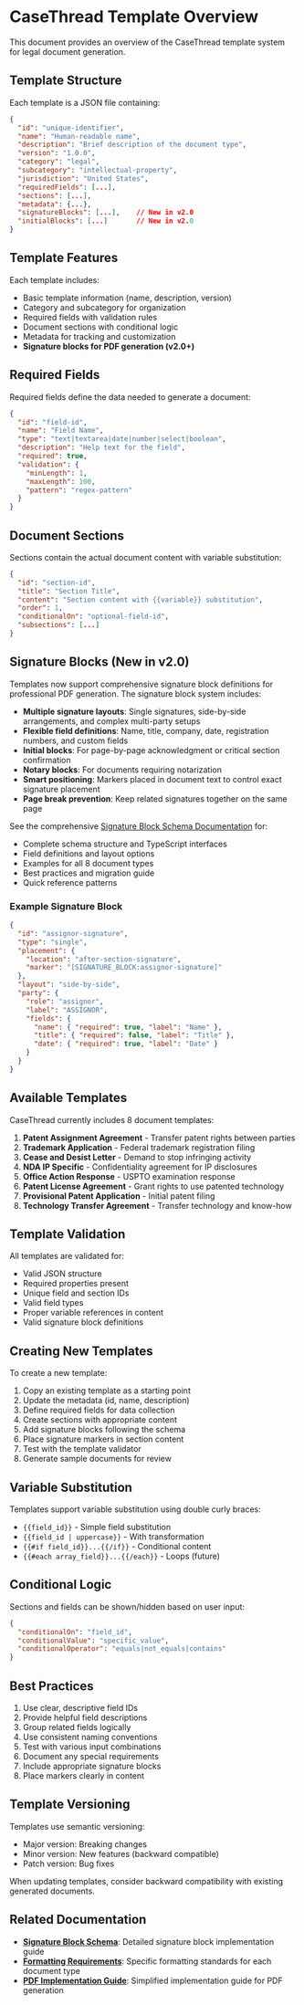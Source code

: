 # CaseThread Template Overview

This document provides an overview of the CaseThread template system for legal document generation.

## Template Structure

Each template is a JSON file containing:

```json
{
  "id": "unique-identifier",
  "name": "Human-readable name",
  "description": "Brief description of the document type",
  "version": "1.0.0",
  "category": "legal",
  "subcategory": "intellectual-property",
  "jurisdiction": "United States",
  "requiredFields": [...],
  "sections": [...],
  "metadata": {...},
  "signatureBlocks": [...],    // New in v2.0
  "initialBlocks": [...]       // New in v2.0
}
```

## Template Features

Each template includes:
- Basic template information (name, description, version)
- Category and subcategory for organization
- Required fields with validation rules
- Document sections with conditional logic
- Metadata for tracking and customization
- **Signature blocks for PDF generation (v2.0+)**

## Required Fields

Required fields define the data needed to generate a document:

```json
{
  "id": "field-id",
  "name": "Field Name",
  "type": "text|textarea|date|number|select|boolean",
  "description": "Help text for the field",
  "required": true,
  "validation": {
    "minLength": 1,
    "maxLength": 100,
    "pattern": "regex-pattern"
  }
}
```

## Document Sections

Sections contain the actual document content with variable substitution:

```json
{
  "id": "section-id",
  "title": "Section Title",
  "content": "Section content with {{variable}} substitution",
  "order": 1,
  "conditionalOn": "optional-field-id",
  "subsections": [...]
}
```

## Signature Blocks (New in v2.0)

Templates now support comprehensive signature block definitions for professional PDF generation. The signature block system includes:

- **Multiple signature layouts**: Single signatures, side-by-side arrangements, and complex multi-party setups
- **Flexible field definitions**: Name, title, company, date, registration numbers, and custom fields
- **Initial blocks**: For page-by-page acknowledgment or critical section confirmation
- **Notary blocks**: For documents requiring notarization
- **Smart positioning**: Markers placed in document text to control exact signature placement
- **Page break prevention**: Keep related signatures together on the same page

See the comprehensive [Signature Block Schema Documentation](./signature-block-schema.md) for:
- Complete schema structure and TypeScript interfaces
- Field definitions and layout options
- Examples for all 8 document types
- Best practices and migration guide
- Quick reference patterns

### Example Signature Block

```json
{
  "id": "assignor-signature",
  "type": "single",
  "placement": {
    "location": "after-section-signature",
    "marker": "[SIGNATURE_BLOCK:assignor-signature]"
  },
  "layout": "side-by-side",
  "party": {
    "role": "assignor",
    "label": "ASSIGNOR",
    "fields": {
      "name": { "required": true, "label": "Name" },
      "title": { "required": false, "label": "Title" },
      "date": { "required": true, "label": "Date" }
    }
  }
}
```

## Available Templates

CaseThread currently includes 8 document templates:

1. **Patent Assignment Agreement** - Transfer patent rights between parties
2. **Trademark Application** - Federal trademark registration filing
3. **Cease and Desist Letter** - Demand to stop infringing activity
4. **NDA IP Specific** - Confidentiality agreement for IP disclosures
5. **Office Action Response** - USPTO examination response
6. **Patent License Agreement** - Grant rights to use patented technology
7. **Provisional Patent Application** - Initial patent filing
8. **Technology Transfer Agreement** - Transfer technology and know-how

## Template Validation

All templates are validated for:
- Valid JSON structure
- Required properties present
- Unique field and section IDs
- Valid field types
- Proper variable references in content
- Valid signature block definitions

## Creating New Templates

To create a new template:

1. Copy an existing template as a starting point
2. Update the metadata (id, name, description)
3. Define required fields for data collection
4. Create sections with appropriate content
5. Add signature blocks following the schema
6. Place signature markers in section content
7. Test with the template validator
8. Generate sample documents for review

## Variable Substitution

Templates support variable substitution using double curly braces:

- `{{field_id}}` - Simple field substitution
- `{{field_id | uppercase}}` - With transformation
- `{{#if field_id}}...{{/if}}` - Conditional content
- `{{#each array_field}}...{{/each}}` - Loops (future)

## Conditional Logic

Sections and fields can be shown/hidden based on user input:

```json
{
  "conditionalOn": "field_id",
  "conditionalValue": "specific_value",
  "conditionalOperator": "equals|not_equals|contains"
}
```

## Best Practices

1. Use clear, descriptive field IDs
2. Provide helpful field descriptions
3. Group related fields logically
4. Use consistent naming conventions
5. Test with various input combinations
6. Document any special requirements
7. Include appropriate signature blocks
8. Place markers clearly in content

## Template Versioning

Templates use semantic versioning:
- Major version: Breaking changes
- Minor version: New features (backward compatible)
- Patch version: Bug fixes

When updating templates, consider backward compatibility with existing generated documents. 

## Related Documentation

- **[Signature Block Schema](./signature-block-schema.md)**: Detailed signature block implementation guide
- **[Formatting Requirements](./formatting-requirements-by-document.md)**: Specific formatting standards for each document type
- **[PDF Implementation Guide](./pdf-formatting-implementation-guide.md)**: Simplified implementation guide for PDF generation 